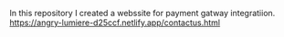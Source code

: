 In this repository I created a webssite for payment gatway integratiion.
https://angry-lumiere-d25ccf.netlify.app/contactus.html
